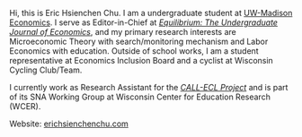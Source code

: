Hi, this is Eric Hsienchen Chu. I am a undergraduate student at [UW-Madison Economics](https://econ.wisc.edu/). I serve as Editor-in-Chief at *[Equilibrium: The Undergraduate Journal of Economics](https://equilibriumecon.wisc.edu/)*, and my primary research interests are Microeconomic Theory with search/monitoring mechanism and Labor Economics with education. Outside of school works, I am a student representative at Economics Inclusion Board and a cyclist at Wisconsin Cycling Club/Team.

I currently work as Research Assistant for the *[CALL-ECL Project](https://call-ecl.wceruw.org/)* and is part of its SNA Working Group at Wisconsin Center for Education Research (WCER).

Website: [erichsienchenchu.com](https://www.erichsienchenchu.com/home)
